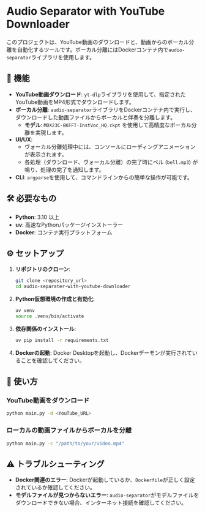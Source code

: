 # Audio Separator with YouTube Downloader

このプロジェクトは、YouTube動画のダウンロードと、動画からのボーカル分離を自動化するツールです。ボーカル分離にはDockerコンテナ内で`audio-separator`ライブラリを使用します。

## 🚀 機能

- **YouTube動画ダウンロード**: `yt-dlp`ライブラリを使用して、指定されたYouTube動画をMP4形式でダウンロードします。
- **ボーカル分離**: `audio-separator`ライブラリをDockerコンテナ内で実行し、ダウンロードした動画ファイルからボーカルと伴奏を分離します。
  - **モデル**: `MDX23C-8KFFT-InstVoc_HQ.ckpt` を使用して高精度なボーカル分離を実現します。
- **UI/UX**:
  - ヴォーカル分離処理中には、コンソールにローディングアニメーションが表示されます。
  - 各処理（ダウンロード、ヴォーカル分離）の完了時にベル (`bell.mp3`) が鳴り、処理の完了を通知します。
- **CLI**: `argparse`を使用して、コマンドラインからの簡単な操作が可能です。

## 🛠️ 必要なもの

- **Python**: 3.10 以上
- **uv**: 高速なPythonパッケージインストーラー
- **Docker**: コンテナ実行プラットフォーム

## ⚙️ セットアップ

1.  **リポジトリのクローン**:
    ```bash
    git clone <repository_url>
    cd audio-separater-with-youtube-downloader
    ```

2.  **Python仮想環境の作成と有効化**:
    ```bash
    uv venv
    source .venv/bin/activate
    ```

3.  **依存関係のインストール**:
    ```bash
    uv pip install -r requirements.txt
    ```

4.  **Dockerの起動**:
    Docker Desktopを起動し、Dockerデーモンが実行されていることを確認してください。

## 🚀 使い方

### YouTube動画をダウンロード

```bash
python main.py -d <YouTube_URL>
```
### ローカルの動画ファイルからボーカルを分離

```bash
python main.py -c "/path/to/your/video.mp4"
```


## ⚠️ トラブルシューティング

- **Docker関連のエラー**: Dockerが起動しているか、`Dockerfile`が正しく設定されているか確認してください。
- **モデルファイルが見つからないエラー**: `audio-separator`がモデルファイルをダウンロードできない場合、インターネット接続を確認してください。